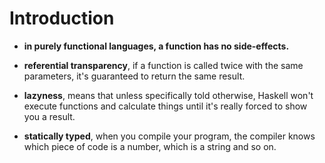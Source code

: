 # Introduction

- **in purely functional languages, a function has no side-effects.**

- **referential transparency**, if a function is called twice with the same parameters, it's guaranteed to return the same result.

- **lazyness**, means that unless specifically told otherwise, Haskell won't execute functions and calculate things until it's really forced to show you a result. 

- **statically typed**, when you compile your program, the compiler knows which piece of code is a number, which is a string and so on.


